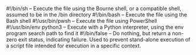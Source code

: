 #!/bin/sh – Execute the file using the Bourne shell, or a compatible shell, assumed to be in the /bin directory
#!/bin/bash – Execute the file using the Bash shell
#!/usr/bin/pwsh – Execute the file using PowerShell
#!/usr/bin/env python3 – Execute with a Python interpreter, using the env program search path to find it
#!/bin/false – Do nothing, but return a non-zero exit status, indicating failure. Used to prevent stand-alone execution of a script file intended for execution in a specific context.
